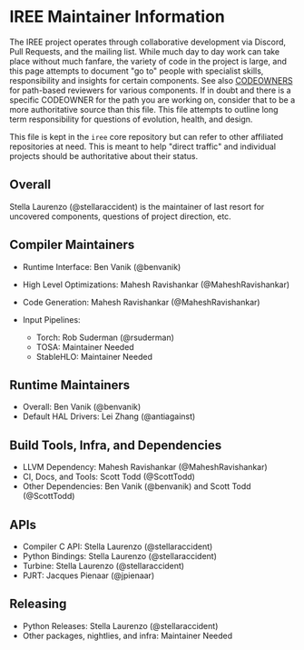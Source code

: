 # IREE Maintainer Information

The IREE project operates through collaborative development via
Discord, Pull Requests, and the mailing list. While much day to day work
can take place without much fanfare, the variety of code in the project
is large, and this page attempts to document "go to" people with specialist
skills, responsibility and insights for certain components. See also
[CODEOWNERS](.github/CODEOWNERS) for path-based reviewers for various
components. If in doubt and there is a specific CODEOWNER for the path you
are working on, consider that to be a more authoritative source than this file.
This file attempts to outline long term responsibility for questions of 
evolution, health, and design.

This file is kept in the `iree` core repository but can refer to other
affiliated repositories at need. This is meant to help "direct traffic" and
individual projects should be authoritative about their status.

## Overall

Stella Laurenzo (@stellaraccident) is the maintainer of last resort for
uncovered components, questions of project direction, etc.

## Compiler Maintainers

* Runtime Interface: Ben Vanik (@benvanik)
* High Level Optimizations: Mahesh Ravishankar (@MaheshRavishankar)
* Code Generation: Mahesh Ravishankar (@MaheshRavishankar)
* Input Pipelines:

  * Torch: Rob Suderman (@rsuderman)
  * TOSA: Maintainer Needed
  * StableHLO: Maintainer Needed

## Runtime Maintainers

* Overall: Ben Vanik (@benvanik)
* Default HAL Drivers: Lei Zhang (@antiagainst)

## Build Tools, Infra, and Dependencies

* LLVM Dependency: Mahesh Ravishankar (@MaheshRavishankar)
* CI, Docs, and Tools: Scott Todd (@ScottTodd)
* Other Dependencies: Ben Vanik (@benvanik) and Scott Todd (@ScottTodd)

## APIs

* Compiler C API: Stella Laurenzo (@stellaraccident)
* Python Bindings: Stella Laurenzo (@stellaraccident)
* Turbine: Stella Laurenzo (@stellaraccident)
* PJRT: Jacques Pienaar (@jpienaar)

## Releasing

* Python Releases: Stella Laurenzo (@stellaraccident)
* Other packages, nightlies, and infra: Maintainer Needed

